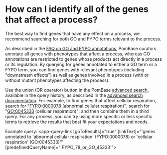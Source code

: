 # How can I identify all of the genes that affect a process?
<!-- pombase_categories: Finding data,Using ontologies -->

The best way to find genes that have any effect on a process, we
recommend searching for both GO and FYPO terms relevant to the process.

As described in the [FAQ on GO and FYPO annotations](/faq/why-are-some-genes-abnormal-phenotype-annotated-corresponding-go-process-while-others-are-not),
PomBase curators annotate all genes with phenotypes that affect a
process, whereas GO annotations are restricted to genes whose products
act directly in a process or its regulation. By querying for genes
annotated to either a GO term or a FYPO term, you can find genes with
relevant phenotypes (including "downstream effects") as well as genes
involved in a process (with or without mutant phenotypes affecting the
process).

Use the union (OR operator) button in the PomBase [advanced search](/query), 
available in the query history, as described in the [advanced search documentation](documentation/advanced-search). 
For example, to find genes that affect cellular respiration, search
for "[FYPO:0000078](/term/FYPO:0000078) (abnormal cellular respiration)"; search for
"[GO:0045333](/term/GO:0045333) (cellular respiration)"; and then combine them in a third
query. For any process, you can try using more specific or less
specific terms to retrieve the results that best fit your expectations
and needs.

Example query: <app-query-link [goToResults]="true" [linkText]="'genes annotated to 'abnormal cellular respiration' (FYPO:0000078) or 'cellular respiration' (GO:0045333)'"
    [predefinedQueryName]="'FYPO_78_or_GO_45333'">
</app-query-link>
